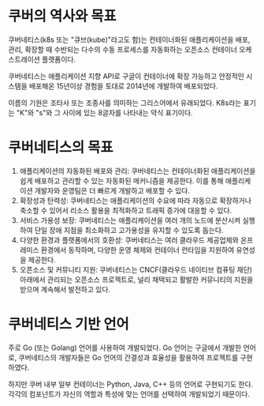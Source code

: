 # 쿠버의 역사와 목표
쿠버네티스(k8s 또는 "큐브(kube)"라고도 함)는 컨테이너화된 애플리케이션을 배포, 관리, 확장할 때 수반되는 다수의 수동 프로세스를 자동화하는 오픈소스 컨테이너 오케스트레이션 플랫폼이다.

쿠버네티스는 애플리케이션 지향 API로 구글이 컨테이너에 확장 가능하고 안정적인 시스템을 배포해온 15년이상 경험을 토대로 2014년에 개발하여 배포되었다.

이름의 기원은 조타사 또는 조종사를 의미하는 그리스어에서 유래되었다.
K8s라는 표기는 "K"와 "s"와 그 사이에 있는 8글자를 나타내는 약식 표기이다. 

# 쿠버네티스의 목표
1. 애플리케이션의 자동화된 배포와 관리: 쿠버네티스는 컨테이너화된 애플리케이션을 쉽게 배포하고 관리할 수 있는 자동화된 메커니즘을 제공한다. 이를 통해 애플리케이션 개발자와 운영팀은 더 빠르게 개발하고 배포할 수 있다.
2. 확장성과 탄력성: 쿠버네티스는 애플리케이션의 수요에 따라 자동으로 확장하거나 축소할 수 있어서 리소스 활용을 최적화하고 트래픽 증가에 대응할 수 있다.
3. 서비스 가용성 보장: 쿠버네티스는 애플리케이션을 여러 개의 노드에 분산시켜 실행하여 단일 장애 지점을 최소화하고 고가용성을 유지할 수 있도록 돕는다.
4. 다양한 환경과 플랫폼에서의 호환성: 쿠버네티스는 여러 클라우드 제공업체와 온프레미스 환경에서 동작하며, 다양한 운영 체제와 컨테이너 런타임을 지원하여 유연성을 제공한다.
5. 오픈소스 및 커뮤니티 지원: 쿠버네티스는 CNCF(클라우드 네이티브 컴퓨팅 재단) 아래에서 관리되는 오픈소스 프로젝트로, 널리 채택되고 활발한 커뮤니티의 지원을 받으며 계속해서 발전하고 있다.

# 쿠버네티스 기반 언어
주로 Go (또는 Golang) 언어를 사용하여 개발되었다. Go 언어는 구글에서 개발한 언어로, 쿠버네티스의 개발자들은 Go 언어의 간결성과 효율성을 활용하여 프로젝트를 구현하였다.

하지만 쿠버 내부 일부 컨테이너는 Python, Java, C++ 등의 언어로 구현되기도 한다. 각각의 컴포넌트가 자신의 역할과 특성에 맞는 언어를 선택하여 개발되었기 때문이다.

